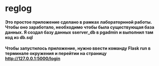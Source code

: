 # reglog
#### Это простое приложение сделано в рамках лабораторнной работы. Чтобы оно заработало, необходимо чтобы была существующая база данных. Я создал базу данных sserver_db в pgadmin и выполнил там код из db.sql
#### Чтобы запустилось приложение, нужно ввести команду Flask run в терминале окружения и перейтии на страницу http://127.0.0.1:5000/login

